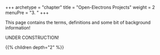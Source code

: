 +++
archetype = "chapter"
title = "Open-Electrons Projects"
weight = 2
menuPre = "3. "
+++

This page contains the terms, definitions and some bit of background information!

UNDER CONSTRUCTION!

{{% children depth="2" %}}